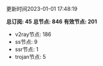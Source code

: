 更新时间2023-01-01 17:48:19

**总订阅: 45**
**总节点: 846**
**有效节点: 201**
- v2ray节点: 186
- ss节点: 9
- ssr节点: 1
- trojan节点: 5
